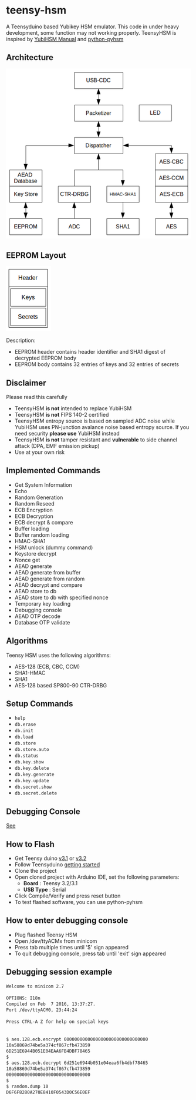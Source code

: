 # teensy-hsm
A Teensyduino based Yubikey HSM emulator. This code in under heavy development, some function may not working properly. TeensyHSM is inspired by [YubiHSM Manual](https://www.yubico.com/wp-content/uploads/2015/04/YubiHSM-Manual_1_5_0.pdf) and [python-pyhsm](https://github.com/Yubico/python-pyhsm)

## Architecture

![TeensyHSM architecture](doc/architecture.png)

## EEPROM Layout
![EEPROM Layout](doc/eeprom_layout.png)

Description:
- EEPROM header contains header identifier and SHA1 digest of decrypted EEPROM body
- EEPROM body contains 32 entries of keys and 32 entries of secrets 

## Disclaimer
Please read this carefully
- TeensyHSM **is not** intended to replace YubiHSM
- TeensyHSM **is not** FIPS 140-2 certified
- TeensyHSM entropy source is based on sampled ADC noise  while YubiHSM uses PN-junction avalance noise based entropy source. If you need security **please use** YubiHSM instead
- TeensyHSM **is not** tamper resistant and **vulnerable** to side channel attack (DPA, EMF emission pickup)
- Use at your own risk

## Implemented Commands
- Get System Information
- Echo
- Random Generation
- Random Reseed
- ECB Encryption
- ECB Decryption
- ECB decrypt & compare
- Buffer loading
- Buffer random loading
- HMAC-SHA1
- HSM unlock (dummy command)
- Keystore decrypt
- Nonce get
- AEAD generate
- AEAD generate from buffer
- AEAD generate from random
- AEAD decrypt and compare
- AEAD store to db
- AEAD store to db with specified nonce
- Temporary key loading
- Debugging console
- AEAD OTP decode
- Database OTP validate

## Algorithms
Teensy HSM uses the following algorithms:
- AES-128 (ECB, CBC, CCM)
- SHA1-HMAC
- SHA1
- AES-128 based SP800-90 CTR-DRBG

## Setup Commands
- `help`
- `db.erase`
- `db.init`
- `db.load`
- `db.store`
- `db.store.auto`
- `db.status`
- `db.key.show`
- `db.key.delete`
- `db.key.generate`
- `db.key.update`
- `db.secret.show`
- `db.secret.delete`

## Debugging Console
[See](https://github.com/edipermadi/teensy-hsm/wiki/debugging-console)

## How to Flash
- Get Teensy duino [v3.1](http://www.pjrc.com/store/teensy31.html) or [v3.2](http://www.pjrc.com/store/teensy32.html)
- Follow Teensyduino [getting started](http://www.pjrc.com/teensy/td_download.html)
- Clone the project
- Open cloned project with Arduino IDE, set the following parameters:
    - **Board** : Teensy 3.2/3.1
    - **USB Type** : Serial
- Click Compile/Verify and press reset button
- To test flashed software, you can use python-pyhsm 

## How to enter debugging console
- Plug flashed Teensy HSM
- Open /dev/ttyACMx from minicom
- Press tab multiple times until '$' sign appeared
- To quit debugging console, press tab until 'exit' sign appeared

## Debugging session example

```
Welcome to minicom 2.7

OPTIONS: I18n 
Compiled on Feb  7 2016, 13:37:27.
Port /dev/ttyACM0, 23:44:24

Press CTRL-A Z for help on special keys


$ aes.128.ecb.encrypt 00000000000000000000000000000000 10a58869d74be5a374cf867cfb473859
6D251E6944B051E04EAA6FB4DBF78465
$
$ aes.128.ecb.decrypt 6d251e6944b051e04eaa6fb4dbf78465 10a58869d74be5a374cf867cfb473859
00000000000000000000000000000000
$
$ random.dump 10
D6F6F8280A270E8410F0543D0C56E0EF

```
